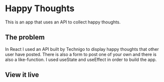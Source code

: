 # Happy Thoughts

This is an app that uses an API to collect happy thoughts.

## The problem

In React I used an API built by Technigo to display happy thoughts that other user have posted. There is also a form to post one of your own and there is also a like-function. I used useState and useEffect in order to build the app.

## View it live


